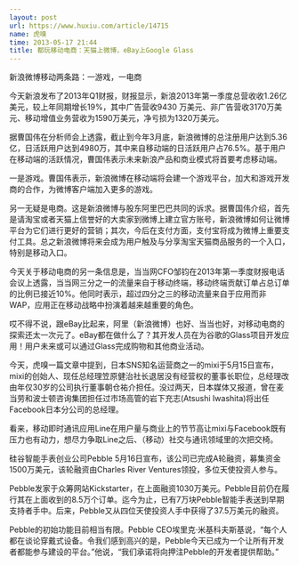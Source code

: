 ```yaml
---
layout: post
url: https://www.huxiu.com/article/14715
name: 虎嗅
time: 2013-05-17 21:44
title: 都玩移动电商：天猫上微博，eBay上Google Glass
---
```

新浪微博移动两条路：一游戏，一电商

今天新浪发布了2013年Q1财报，财报显示，新浪2013年第一季度总营收收1.26亿美元，较上年同期增长19%，其中广告营收9430 万美元、非广告营收3170万美元、移动增值业务营收为1590万美元，净亏损为1320万美元。

据曹国伟在分析师会上透露，截止到今年3月底，新浪微博的总注册用户达到5.36亿，日活跃用户达到4980万，其中来自移动端的日活跃用户占76.5%。基于用户在移动端的活跃情况，曹国伟表示未来新浪产品和商业模式将首要考虑移动端。

一是游戏。曹国伟表示，新浪微博在移动端将会建一个游戏平台，加大和游戏开发商的合作，为微博客户端加入更多的游戏。

另一无疑是电商。这是新浪微博与股东阿里巴巴共同的诉求。据曹国伟介绍，首先是请淘宝或者天猫上信誉好的大卖家到微博上建立官方账号，新浪微博如何让微博平台为它们进行更好的营销；其次，今后在支付方面，支付宝将成为微博上重要支付工具。总之新浪微博将来会成为用户触及与分享淘宝天猫商品服务的一个入口，特别是移动入口。

今天关于移动电商的另一条信息是，当当网CFO邹钧在2013年第一季度财报电话会议上透露，当当网三分之一的流量来自于移动终端，移动终端贡献订单占总订单的比例已接近10%。他同时表示，超过四分之三的移动流量来自于应用而非WAP，应用正在移动战略中扮演着越来越重要的角色。

哎不得不说，跟eBay比起来，阿里（新浪微博）也好、当当也好，对移动电商的探索还太一次元了。eBay都在做什么了？其开发人员在为谷歌的Glass项目开发应用！用户未来或可以通过Glass完成购物和其他商业活动。

今天，虎嗅一篇文章中提到，日本SNS知名运营商之一的mixi于5月15日宣布，mixi的创始人、现任总经理笠原健治社长退居没有经营权的董事长职位，总经理改由年仅30岁的公司执行董事朝仓祐介担任。没过两天，日本媒体又报道，曾在麦当劳和波士顿咨询集团担任过市场高管的岩下充志(Atsushi Iwashita)将出任Facebook日本分公司的总经理。

看来，移动即时通讯应用Line在用户量与商业上的节节高让mixi与Facebook既有压力也有动力，想尽力争取Line之后、（移动）社交与通讯领域里的次把交椅。

硅谷智能手表创业公司Pebble 5月16日宣布，该公司已完成A轮融资，募集资金1500万美元，该轮融资由Charles River Ventures领投，多位天使投资人参与。

Pebble发家于众筹网站Kickstarter，在上面融资1030万美元。Pebble目前仍在履行其在上面收到的8.5万个订单。迄今为止，已有7万块Pebble智能手表送到早期支持者手中。后来，Pebble又从四位天使投资人手中获得了37.5万美元的融资。

Pebble的初始功能目前相当有限。Pebble CEO埃里克·米基科夫斯基说，“每个人都在谈论穿戴式设备。令我们感到高兴的是，Pebble今天已成为一个让所有开发者都能参与建设的平台。”他说，“我们承诺将向押注Pebble的开发者提供帮助。”

